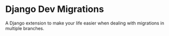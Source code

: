 # Django Dev Migrations

A Django extension to make your life easier when dealing with migrations in multiple branches.